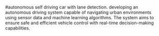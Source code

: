 #autonomous self driving car with lane detection.
developing an autonomous driving system capable of navigating urban environments using sensor data and machine learning algorithms. The system aims to ensure safe and efficient vehicle control with real-time decision-making capabilities.
